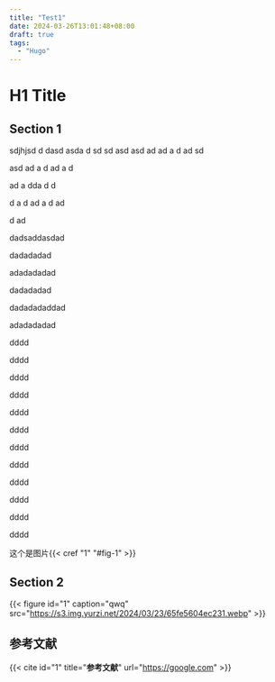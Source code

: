 ```yaml
---
title: "Test1"
date: 2024-03-26T13:01:48+08:00
draft: true
tags:
  - "Hugo"
---
```


# H1 Title

## Section 1

sdjhjsd
d
dasd
asda
d
sd
sd
asd
asd
ad
ad
a
d
ad
sd

asd
ad
a
d
ad
a
d

ad
a
dda
d
d

d
a
d
ad
a
d
ad

d
ad

dadsaddasdad

dadadadad

adadadadad

dadadadad

dadadadaddad

adadadadad

dddd

dddd

dddd

dddd

dddd

dddd

dddd

dddd

dddd

dddd

dddd

dddd

这个是图片{{< cref "1" "#fig-1" >}}

## Section 2

{{< figure id="1" caption="qwq" src="https://s3.img.yurzi.net/2024/03/23/65fe5604ec231.webp" >}}

## 参考文献

{{< cite id="1" title="**参考文献**" url="https://google.com" >}}
